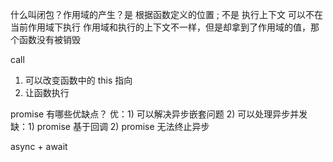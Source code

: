 什么叫闭包？作用域的产生？是 根据函数定义的位置 ; 不是 执行上下文
可以不在当前作用域下执行
作用域和执行的上下文不一样，但是却拿到了作用域的值，那个函数没有被销毁

call

1. 可以改变函数中的 this 指向
2. 让函数执行

promise 有哪些优缺点？
优：1) 可以解决异步嵌套问题 2) 可以处理异步并发
缺：1) promise 基于回调 2) promise 无法终止异步

async + await
